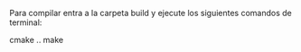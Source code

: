 Para compilar entra a la carpeta build y ejecute los siguientes comandos de terminal:

cmake ..
make

